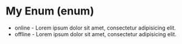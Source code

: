 # My Enum (enum)

- online - Lorem ipsum dolor sit amet, consectetur adipisicing elit.
- offline - Lorem ipsum dolor sit amet, consectetur adipisicing elit.
